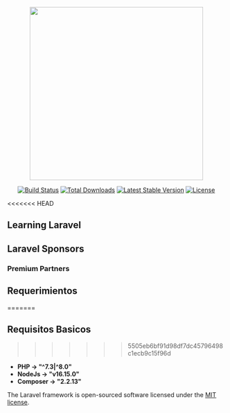 <p align="center"><a href="https://laravel.com" target="_blank"><img src="https://raw.githubusercontent.com/laravel/art/master/logo-lockup/5%20SVG/2%20CMYK/1%20Full%20Color/laravel-logolockup-cmyk-red.svg" width="400"></a></p>

<p align="center">
<a href="https://travis-ci.org/laravel/framework"><img src="https://travis-ci.org/laravel/framework.svg" alt="Build Status"></a>
<a href="https://packagist.org/packages/laravel/framework"><img src="https://img.shields.io/packagist/dt/laravel/framework" alt="Total Downloads"></a>
<a href="https://packagist.org/packages/laravel/framework"><img src="https://img.shields.io/packagist/v/laravel/framework" alt="Latest Stable Version"></a>
<a href="https://packagist.org/packages/laravel/framework"><img src="https://img.shields.io/packagist/l/laravel/framework" alt="License"></a>
</p>

<<<<<<< HEAD



## Learning Laravel


## Laravel Sponsors



### Premium Partners


## Requerimientos


=======
## Requisitos Basicos
>>>>>>> 5505eb6bf91d98df7dc45796498c1ecb9c15f96d

- **PHP -> "^7.3|^8.0"**
- **NodeJs -> "v16.15.0"**
- **Composer -> "2.2.13"**






The Laravel framework is open-sourced software licensed under the [MIT license](https://opensource.org/licenses/MIT).
